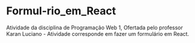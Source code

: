 # Formul-rio_em_React
Atividade da disciplina de Programação Web 1, Ofertada pelo professor Karan Luciano - Atividade corresponde em fazer um formulário em React.
